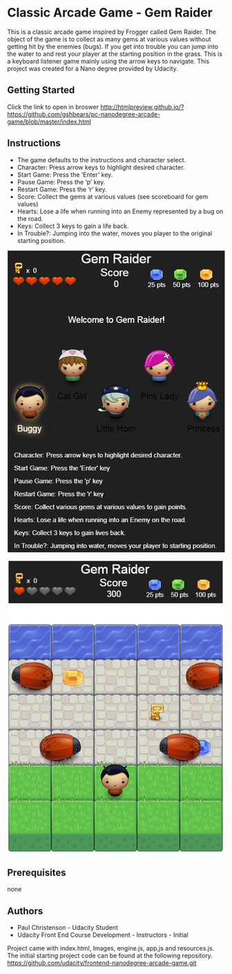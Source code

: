 Classic Arcade Game - Gem Raider
===============================

This is a classic arcade game inspired by Frogger called Gem Raider. The object of the game is to collect as many gems at various values without getting hit by the enemies (bugs). If you get into trouble you can jump into the water to and rest your player at the starting position in the grass. This is a keyboard listener game mainly using the arrow keys to navigate. This project was created for a Nano degree provided by Udacity. 

Getting Started
--------------
Click the link to open in broswer
http://htmlpreview.github.io/?https://github.com/gshbears/pc-nanodegree-arcade-game/blob/master/index.html

Instructions
----
- The game defaults to the instructions and character select.
- Character: Press arrow keys to highlight desired character.
- Start Game: Press the ‘Enter’ key.
- Pause Game: Press the ‘p’ key.
- Restart Game: Press the ‘r’ key.
- Score: Collect the gems at various values (see scoreboard for gem values)
- Hearts: Lose a life when running into an Enemy represented by a bug on the road.
- Keys: Collect 3 keys to gain a life back.
- In Trouble?: Jumping into the water, moves you player to the original starting position.

![Score Panel and Instruction Panel](https://raw.githubusercontent.com/gshbears/pc-nanodegree-arcade-game/master/images/game_instr_selection.PNG)

![Score Panel and Game Play](https://raw.githubusercontent.com/gshbears/pc-nanodegree-arcade-game/master/images/game_play.PNG)


Prerequisites
--
none

Authors
--
- Paul Christenson - Udacity Student
- Udacity Front End Course Development - Instructors - Initial 

Project came with index.html, Images, engine.js, app,js and resources.js. The initial starting project code can be found at the following repository.  
https://github.com/udacity/frontend-nanodegree-arcade-game.git

